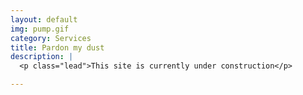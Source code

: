 ```yaml
---
layout: default
img: pump.gif
category: Services
title: Pardon my dust
description: |
  <p class="lead">This site is currently under construction</p>

---
```

